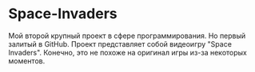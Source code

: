 # Space-Invaders
Мой второй крупный проект в сфере программирования. Но первый залитый в GitHub. 
Проект представляет собой видеоигру "Space Invaders". Конечно, это не похоже на оригинал игры из-за некоторых моментов.
